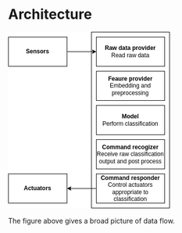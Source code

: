 # Architecture

![The image was not found.](./img/ARCHITECTURE.png "Architecture")

The figure above gives a broad picture of data flow.